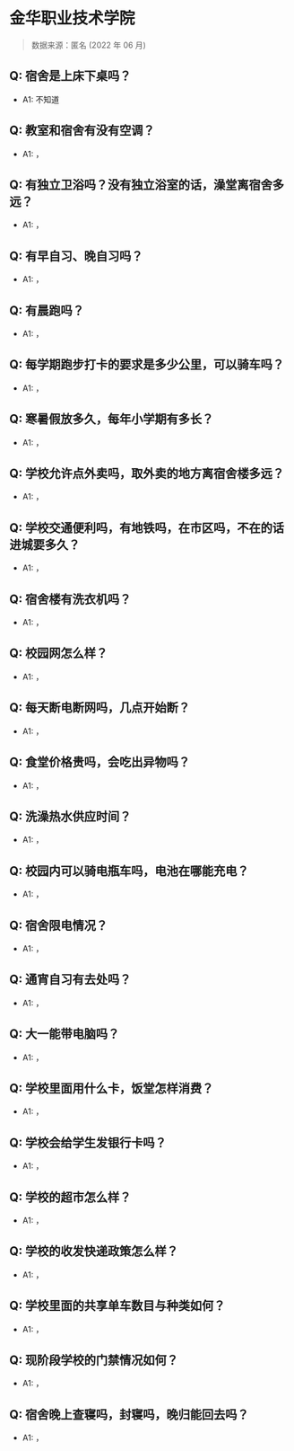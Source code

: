 # 金华职业技术学院

> 数据来源：匿名 (2022 年 06 月)

## Q: 宿舍是上床下桌吗？

- A1: 不知道

## Q: 教室和宿舍有没有空调？

- A1: ，

## Q: 有独立卫浴吗？没有独立浴室的话，澡堂离宿舍多远？

- A1: ，

## Q: 有早自习、晚自习吗？

- A1: ，

## Q: 有晨跑吗？

- A1: ，

## Q: 每学期跑步打卡的要求是多少公里，可以骑车吗？

- A1: ，

## Q: 寒暑假放多久，每年小学期有多长？

- A1: ，

## Q: 学校允许点外卖吗，取外卖的地方离宿舍楼多远？

- A1: ，

## Q: 学校交通便利吗，有地铁吗，在市区吗，不在的话进城要多久？

- A1: ，

## Q: 宿舍楼有洗衣机吗？

- A1: ，

## Q: 校园网怎么样？

- A1: ，

## Q: 每天断电断网吗，几点开始断？

- A1: ，

## Q: 食堂价格贵吗，会吃出异物吗？

- A1: ，

## Q: 洗澡热水供应时间？

- A1: ，

## Q: 校园内可以骑电瓶车吗，电池在哪能充电？

- A1: ，

## Q: 宿舍限电情况？

- A1: ，

## Q: 通宵自习有去处吗？

- A1: ，

## Q: 大一能带电脑吗？

- A1: ，

## Q: 学校里面用什么卡，饭堂怎样消费？

- A1: ，

## Q: 学校会给学生发银行卡吗？

- A1: ，

## Q: 学校的超市怎么样？

- A1: ，

## Q: 学校的收发快递政策怎么样？

- A1: ，

## Q: 学校里面的共享单车数目与种类如何？

- A1: ，

## Q: 现阶段学校的门禁情况如何？

- A1: ，

## Q: 宿舍晚上查寝吗，封寝吗，晚归能回去吗？

- A1: ，

